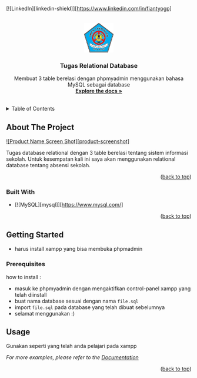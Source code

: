 <!-- Improved compatibility of back to top link: See: https://github.com/othneildrew/Best-README-Template/pull/73 -->

<a name="readme-top"></a>

<!--
*** Thanks for checking out the Best-README-Template. If you have a suggestion
*** that would make this better, please fork the repo and create a pull request
*** or simply open an issue with the tag "enhancement".
*** Don't forget to give the project a star!
*** Thanks again! Now go create something AMAZING! :D
-->

<!-- PROJECT SHIELDS -->
<!--
*** I'm using markdown "reference style" links for readability.
*** Reference links are enclosed in brackets [ ] instead of parentheses ( ).
*** See the bottom of this document for the declaration of the reference variables
*** for contributors-url, forks-url, etc. This is an optional, concise syntax you may use.
*** https://www.markdownguide.org/basic-syntax/#reference-style-links
-->

[![LinkedIn][linkedin-shield]][https://www.linkedin.com/in/fiantyogp]

<!-- PROJECT LOGO -->
<br />
<div align="center">
  <a href="https://github.com/fiantyogalihp/relation-database">
    <img src="images/logo-kanesa.png" alt="Logo" width="80" height="80">
  </a>

<h3 align="center">Tugas Relational Database</h3>

  <p align="center">
    Membuat 3 table berelasi dengan phpmyadmin menggunakan bahasa MySQL sebagai database
    <br />
    <a href="https://github.com/fiantyogalihp/relational-database"><strong>Explore the docs »</strong></a>
    <br />
    <br />
  </p>
</div>

<!-- TABLE OF CONTENTS -->
<details>
  <summary>Table of Contents</summary>
  <ol>
    <li>
      <a href="#about-the-project">About The Project</a>
      <ul>
        <li><a href="#built-with">Built With</a></li>
      </ul>
    </li>
    <li>
      <a href="#getting-started">Getting Started</a>
      <ul>
        <li><a href="#prerequisites">Prerequisites</a></li>
      </ul>
    </li>
    <li><a href="#usage">Usage</a></li>
  </ol>
</details>

<!-- ABOUT THE PROJECT -->

## About The Project

[![Product Name Screen Shot][product-screenshot]](https://example.com)

Tugas database relational dengan 3 table berelasi tentang sistem informasi sekolah. Untuk kesempatan kali ini saya akan menggunakan relational database tentang absensi sekolah.

<p align="right">(<a href="#readme-top">back to top</a>)</p>

### Built With

- [![MySQL][mysql]][https://www.mysql.com/]

<p align="right">(<a href="#readme-top">back to top</a>)</p>

<!-- GETTING STARTED -->

## Getting Started

- harus install xampp yang bisa membuka phpmadmin

### Prerequisites

how to install :

- masuk ke phpmyadmin dengan mengaktifkan control-panel xampp yang telah diinstall
- buat nama database sesuai dengan nama `file.sql`
- import `file.sql` pada database yang telah dibuat sebelumnya
- selamat menggunakan :)

<!-- USAGE EXAMPLES -->

## Usage

Gunakan seperti yang telah anda pelajari pada xampp

_For more examples, please refer to the [Documentation](https://www.apachefriends.org/download.html)_

<p align="right">(<a href="#readme-top">back to top</a>)</p>
